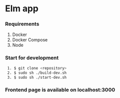 # **Elm app**

### Requirements

1. Docker
2. Docker Compose
3. Node

### Start for development

```bash
 1. $ git clone <repository>
 2. $ sudo sh ./build-dev.sh
 3. $ sudo sh ./start-dev.sh
```

### Frontend page is available on localhost:3000
